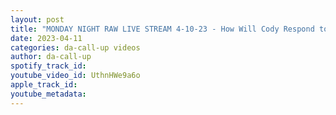 ```yaml
---
layout: post
title: "MONDAY NIGHT RAW LIVE STREAM 4-10-23 - How Will Cody Respond to the Brock Attack?"
date: 2023-04-11
categories: da-call-up videos
author: da-call-up
spotify_track_id: 
youtube_video_id: UthnHWe9a6o
apple_track_id: 
youtube_metadata: 
---
```


